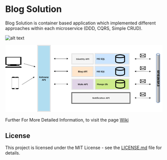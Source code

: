 # Blog Solution

Blog Solution is container based application which implemented different approaches within each microservice (DDD, CQRS, Simple CRUD). 

![alt text](https://github.com/MesutAtasoy/BlogSolution/workflows/Docker%20Compose%20CI/badge.svg)

![alt text](https://github.com/MesutAtasoy/BlogSolution/blob/Develop/Docs/Architecture%20.png)

Further For More Detailed Information, to visit the page [Wiki](https://github.com/MesutAtasoy/BlogSolution/wiki)

## License
This project is licensed under the MIT License - see the [LICENSE.md](https://github.com/MesutAtasoy/BlogSolution/blob/master/LICENSE)
file for details.
